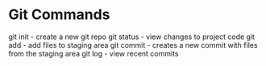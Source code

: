 # Git Commands

git init - create a new git repo
git status - view changes to project code
git add - add files to staging area
git commit - creates a new commit with files from the staging area
git log - view recent commits
